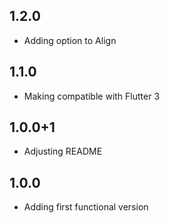 ## 1.2.0

* Adding option to Align
 
## 1.1.0

* Making compatible with Flutter 3

## 1.0.0+1

* Adjusting README

## 1.0.0

* Adding first functional version
